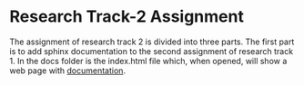 # Research Track-2 Assignment

The assignment of research track 2 is divided into three parts. The first part is to add sphinx documentation to the second assignment of research track 1. 
In the docs folder is the index.html file which, when opened, will show a web page with [documentation](https://teolima99.github.io/Research-Track-2-/).

